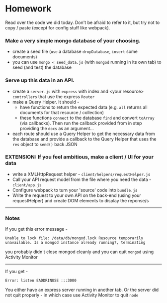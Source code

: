 # Homework

Read over the code we did today. Don't be afraid to refer to it, but try not to copy / paste (except for config stuff like webpack).

### Make a very simple mongo database of your choosing.

- create a seed file (`use` a database `dropDatabase`, `insert` some documents)
- you can use `mongo < seed_data.js` (with `mongod` running in its own tab) to seed (and test) the database

### Serve up this data in an API.

- create a `server.js` with `express` with index and \<your resource\> `controllers` that use the express `Router`
- make a Query Helper. It should -
  - have functions to return the expected data (e.g. `all` returns all documents for that resource / collection)
  - these functions `connect` to the database `find` and convert `toArray` (via callbacks). Then run the callback provided from in step providing the `docs` as an argument...
- each route should use a Query Helper to get the necessary data from the database and provide a callback to the Query Helper that uses the `res` object to `send()` back JSON

### EXTENSION: If you feel ambitious, make a client / UI for your data
- write a XMLHttpRequest helper  - `client/helpers/requestHelper.js`
- Call your API request model from the file where you need the data - `client/app.js`
- Configure webpack to turn your 'source' code into `bundle.js` 
- Write the request to your own API on the back-end (using your requestHelper) and create DOM elements to display the reponse/s

---
### Notes
If you get this error message -    

`Unable to lock file: /data/db/mongod.lock Resource temporarily unavailable. Is a mongod instance already running?, terminating`

you probably didn't close mongod cleanly and you can quit `mongod` using Activity Monitor

---
If you get -   

`Error: listen EADDRINUSE :::3000`

You either have an express server running in another tab. Or the server did not quit properly - in which case use Activity Monitor to quit `node` 
